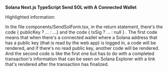 **Solana Next.js TypeScript Send SOL with A Connected Wallet**

Highlighted information:

In the file components/SendSolForm.tsx, in the return statement, there's the code { publicKey ? ... : ...} and the code { txSig ? ... : null } . The first code means that when there's a connected wallet where a Solana address that has a public key (that is read by the web app) is logged in, a code will be rendered, and if there's no read public key, another code will be rendered. And the second code is like the first one but has to do with a completed transaction's information that can be seen on Solana Explorer with a link that's rendered after the transaction has finalized.
